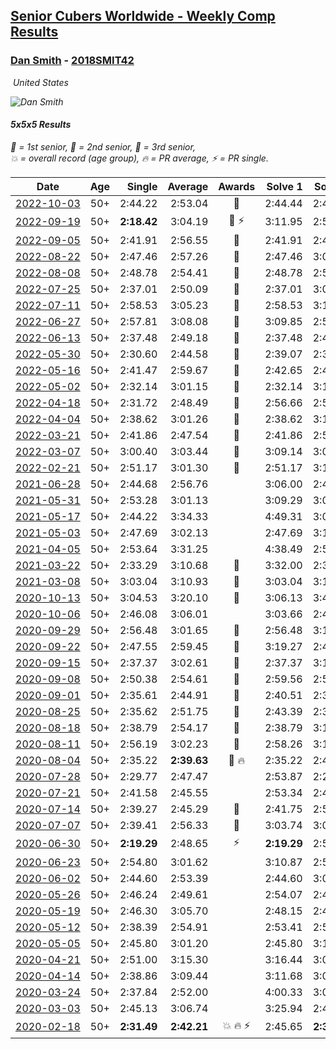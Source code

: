 <style>table {white-space: nowrap;}</style>
<link rel="stylesheet" type="text/css" href="/scw-comp/css/flags.css" />

## [Senior Cubers Worldwide - Weekly Comp Results](/scw-comp/results/)
### [Dan Smith](README.md) - [2018SMIT42](https://www.worldcubeassociation.org/persons/2018SMIT42?event=555)

<i class="flag flag-US" />&nbsp;United States

![Dan Smith](1570678334.png)

#### 5x5x5 Results

<span style="white-space: nowrap;">🥇 = 1st senior</span>, <span style="white-space: nowrap;">🥈 = 2nd senior</span>, <span style="white-space: nowrap;">🥉 = 3rd senior</span>, <span style="white-space: nowrap;">💥 = overall record (age group)</span>, <span style="white-space: nowrap;">🔥 = PR average</span>, <span style="white-space: nowrap;">⚡ = PR single</span>.

| Date | Age | Single | Average | Awards | Solve 1 | Solve 2 | Solve 3 | Solve 4 | Solve 5 | Video |
| :--: | :--: | --: | --: | :--: | --: | --: | --: | --: | --: | :-- |
| [2022-10-03](../../results/2022-10-03/555.md) | 50+ | 2:44.22 | 2:53.04 | 🥉 | 2:44.44 | 2:44.22 | 3:10.45 | DNS | DNS | [Desktop](https://www.facebook.com/events/815539682815599/permalink/825765445126356) / [Mobile](https://m.facebook.com/events/815539682815599?view=permalink&id=825765445126356) |
| [2022-09-19](../../results/2022-09-19/555.md) | 50+ | **2:18.42** | 3:04.19 | 🥉 ⚡ | 3:11.95 | 2:51.22 | **2:18.42** | 3:11.95 | 3:09.40 | [Desktop](https://www.facebook.com/events/450657513693488/permalink/455553443203895) / [Mobile](https://m.facebook.com/events/450657513693488?view=permalink&id=455553443203895) |
| [2022-09-05](../../results/2022-09-05/555.md) | 50+ | 2:41.91 | 2:56.55 | 🥉 | 2:41.91 | 2:48.97 | 3:18.76 | DNS | DNS | [Desktop](https://www.facebook.com/events/448393960648054/permalink/449911077163009) / [Mobile](https://m.facebook.com/events/448393960648054?view=permalink&id=449911077163009) |
| [2022-08-22](../../results/2022-08-22/555.md) | 50+ | 2:47.46 | 2:57.26 | 🥉 | 2:47.46 | 3:01.52 | 3:02.80 | DNS | DNS | [Desktop](https://www.facebook.com/events/542579854309231/permalink/549844846916065) / [Mobile](https://m.facebook.com/events/542579854309231?view=permalink&id=549844846916065) |
| [2022-08-08](../../results/2022-08-08/555.md) | 50+ | 2:48.78 | 2:54.41 | 🥈 | 2:48.78 | 2:56.76 | 2:57.68 | DNS | DNS | [Desktop](https://www.facebook.com/events/619445529768906/permalink/621720946208031) / [Mobile](https://m.facebook.com/events/619445529768906?view=permalink&id=621720946208031) |
| [2022-07-25](../../results/2022-07-25/555.md) | 50+ | 2:37.01 | 2:50.09 | 🥇 | 2:37.01 | 3:08.26 | 2:45.00 | DNS | DNS | [Desktop](https://www.facebook.com/events/1016110945736319/permalink/1023285925018821) / [Mobile](https://m.facebook.com/events/1016110945736319?view=permalink&id=1023285925018821) |
| [2022-07-11](../../results/2022-07-11/555.md) | 50+ | 2:58.53 | 3:05.23 | 🥈 | 2:58.53 | 3:10.15 | 3:07.00 | DNS | DNS | [Desktop](https://www.facebook.com/events/443186990742814/permalink/451543449907168) / [Mobile](https://m.facebook.com/events/443186990742814?view=permalink&id=451543449907168) |
| [2022-06-27](../../results/2022-06-27/555.md) | 50+ | 2:57.81 | 3:08.08 | 🥈 | 3:09.85 | 2:57.81 | 3:16.58 | DNS | DNS | [Desktop](https://www.facebook.com/events/605852520957703/permalink/614842013392087) / [Mobile](https://m.facebook.com/events/605852520957703?view=permalink&id=614842013392087) |
| [2022-06-13](../../results/2022-06-13/555.md) | 50+ | 2:37.48 | 2:49.18 | 🥇 | 2:37.48 | 2:46.27 | 3:03.79 | DNS | DNS | [Desktop](https://www.facebook.com/events/515728940298305/permalink/523488992855633) / [Mobile](https://m.facebook.com/events/515728940298305?view=permalink&id=523488992855633) |
| [2022-05-30](../../results/2022-05-30/555.md) | 50+ | 2:30.60 | 2:44.58 | 🥇 | 2:39.07 | 2:30.60 | 3:04.07 | DNS | DNS | [Desktop](https://www.facebook.com/events/1031249797503298/permalink/1039094140052197) / [Mobile](https://m.facebook.com/events/1031249797503298?view=permalink&id=1039094140052197) |
| [2022-05-16](../../results/2022-05-16/555.md) | 50+ | 2:41.47 | 2:59.67 | 🥇 | 2:42.65 | 2:41.47 | 3:34.89 | DNS | DNS | [Desktop](https://www.facebook.com/events/335240368547011/permalink/343608807710167) / [Mobile](https://m.facebook.com/events/335240368547011?view=permalink&id=343608807710167) |
| [2022-05-02](../../results/2022-05-02/555.md) | 50+ | 2:32.14 | 3:01.15 | 🥈 | 2:32.14 | 3:14.76 | 3:16.54 | DNS | DNS | [Desktop](https://www.facebook.com/events/766988371376362/permalink/775643900510809) / [Mobile](https://m.facebook.com/events/766988371376362?view=permalink&id=775643900510809) |
| [2022-04-18](../../results/2022-04-18/555.md) | 50+ | 2:31.72 | 2:48.49 | 🥈 | 2:56.66 | 2:57.10 | 2:31.72 | DNS | DNS | [Desktop](https://www.facebook.com/events/651121915952604/permalink/655290792202383) / [Mobile](https://m.facebook.com/events/651121915952604?view=permalink&id=655290792202383) |
| [2022-04-04](../../results/2022-04-04/555.md) | 50+ | 2:38.62 | 3:01.26 | 🥈 | 2:38.62 | 3:11.45 | 3:13.70 | DNS | DNS | [Desktop](https://www.facebook.com/events/405703218032158/permalink/413862643882882) / [Mobile](https://m.facebook.com/events/405703218032158?view=permalink&id=413862643882882) |
| [2022-03-21](../../results/2022-03-21/555.md) | 50+ | 2:41.86 | 2:47.54 | 🥈 | 2:41.86 | 2:57.31 | 2:43.44 | DNS | DNS | [Desktop](https://www.facebook.com/events/498666361787423/permalink/507492717571454) / [Mobile](https://m.facebook.com/events/498666361787423?view=permalink&id=507492717571454) |
| [2022-03-07](../../results/2022-03-07/555.md) | 50+ | 3:00.40 | 3:03.44 | 🥉 | 3:09.14 | 3:00.40 | 3:00.77 | DNS | DNS | [Desktop](https://www.facebook.com/events/535512814493645/permalink/543237943721132) / [Mobile](https://m.facebook.com/events/535512814493645?view=permalink&id=543237943721132) |
| [2022-02-21](../../results/2022-02-21/555.md) | 50+ | 2:51.17 | 3:01.30 | 🥈 | 2:51.17 | 3:10.95 | 3:01.79 | DNS | DNS | [Desktop](https://www.facebook.com/events/627504321814800/permalink/635472544351311) / [Mobile](https://m.facebook.com/events/627504321814800?view=permalink&id=635472544351311) |
| [2021-06-28](../../results/2021-06-28/555.md) | 50+ | 2:44.68 | 2:56.76 |  | 3:06.00 | 2:44.68 | 2:59.59 | DNS | DNS | [Desktop](https://www.facebook.com/events/248738199926629/permalink/256337192500063) / [Mobile](https://m.facebook.com/events/248738199926629?view=permalink&id=256337192500063) |
| [2021-05-31](../../results/2021-05-31/555.md) | 50+ | 2:53.28 | 3:01.13 |  | 3:09.29 | 3:00.82 | 2:53.28 | DNS | DNS | [Desktop](https://www.facebook.com/events/1677723082618127/permalink/1687769031613532) / [Mobile](https://m.facebook.com/events/1677723082618127?view=permalink&id=1687769031613532) |
| [2021-05-17](../../results/2021-05-17/555.md) | 50+ | 2:44.22 | 3:34.33 |  | 4:49.31 | 3:09.45 | 2:44.22 | DNS | DNS | [Desktop](https://www.facebook.com/events/373354890741855/permalink/380463840030960) / [Mobile](https://m.facebook.com/events/373354890741855?view=permalink&id=380463840030960) |
| [2021-05-03](../../results/2021-05-03/555.md) | 50+ | 2:47.69 | 3:02.13 |  | 2:47.69 | 3:17.60 | 3:01.10 | DNS | DNS | [Desktop](https://www.facebook.com/events/158701836186375/permalink/167195022003723) / [Mobile](https://m.facebook.com/events/158701836186375?view=permalink&id=167195022003723) |
| [2021-04-05](../../results/2021-04-05/555.md) | 50+ | 2:53.64 | 3:31.25 |  | 4:38.49 | 2:53.64 | 3:01.62 | DNS | DNS | [Desktop](https://www.facebook.com/events/2619499895016321/permalink/2628752457424398) / [Mobile](https://m.facebook.com/events/2619499895016321?view=permalink&id=2628752457424398) |
| [2021-03-22](../../results/2021-03-22/555.md) | 50+ | 2:33.29 | 3:10.68 | 🥉 | 3:32.00 | 2:33.29 | 3:26.74 | DNS | DNS | [Desktop](https://www.facebook.com/events/2537500386546221/permalink/2547157865580473) / [Mobile](https://m.facebook.com/events/2537500386546221?view=permalink&id=2547157865580473) |
| [2021-03-08](../../results/2021-03-08/555.md) | 50+ | 3:03.04 | 3:10.93 | 🥈 | 3:03.04 | 3:13.79 | 3:15.96 | DNS | DNS | [Desktop](https://www.facebook.com/events/161142189072151/permalink/167603105092726) / [Mobile](https://m.facebook.com/events/161142189072151?view=permalink&id=167603105092726) |
| [2020-10-13](../../results/2020-10-13/555.md) | 50+ | 3:04.53 | 3:20.10 | 🥉 | 3:06.13 | 3:49.64 | 3:04.53 | DNS | DNS | [Desktop](https://www.facebook.com/events/746942356162446/permalink/751733412350007) / [Mobile](https://m.facebook.com/events/746942356162446?view=permalink&id=751733412350007) |
| [2020-10-06](../../results/2020-10-06/555.md) | 50+ | 2:46.08 | 3:06.01 |  | 3:03.66 | 2:46.08 | 3:28.29 | DNS | DNS | [Desktop](https://www.facebook.com/events/427181104911253/permalink/437238780572152) / [Mobile](https://m.facebook.com/events/427181104911253?view=permalink&id=437238780572152) |
| [2020-09-29](../../results/2020-09-29/555.md) | 50+ | 2:56.48 | 3:01.65 | 🥉 | 2:56.48 | 3:10.17 | 2:58.29 | DNS | DNS | [Desktop](https://www.facebook.com/events/427181104911253/permalink/431743861121644) / [Mobile](https://m.facebook.com/events/427181104911253?view=permalink&id=431743861121644) |
| [2020-09-22](../../results/2020-09-22/555.md) | 50+ | 2:47.55 | 2:59.45 | 🥉 | 3:19.27 | 2:47.55 | 2:51.54 | DNS | DNS | [Desktop](https://www.facebook.com/events/342541897161786/permalink/346735893409053) / [Mobile](https://m.facebook.com/events/342541897161786?view=permalink&id=346735893409053) |
| [2020-09-15](../../results/2020-09-15/555.md) | 50+ | 2:37.37 | 3:02.61 | 🥉 | 2:37.37 | 3:19.41 | 3:11.04 | DNS | DNS | [Desktop](https://www.facebook.com/events/655903882008117/permalink/661765348088637) / [Mobile](https://m.facebook.com/events/655903882008117?view=permalink&id=661765348088637) |
| [2020-09-08](../../results/2020-09-08/555.md) | 50+ | 2:50.38 | 2:54.61 | 🥉 | 2:59.56 | 2:53.90 | 2:50.38 | DNS | DNS | [Desktop](https://www.facebook.com/events/655903882008117/permalink/656010341997471) / [Mobile](https://m.facebook.com/events/655903882008117?view=permalink&id=656010341997471) |
| [2020-09-01](../../results/2020-09-01/555.md) | 50+ | 2:35.61 | 2:44.91 | 🥇 | 2:40.51 | 2:35.61 | 2:58.61 | DNS | DNS | [Desktop](https://www.facebook.com/events/987180995036806/permalink/992470331174539) / [Mobile](https://m.facebook.com/events/987180995036806?view=permalink&id=992470331174539) |
| [2020-08-25](../../results/2020-08-25/555.md) | 50+ | 2:35.62 | 2:51.75 | 🥉 | 2:43.39 | 2:35.62 | 3:16.24 | DNS | DNS | [Desktop](https://www.facebook.com/events/375269430142971/permalink/379899466346634) / [Mobile](https://m.facebook.com/events/375269430142971?view=permalink&id=379899466346634) |
| [2020-08-18](../../results/2020-08-18/555.md) | 50+ | 2:38.79 | 2:54.17 | 🥈 | 2:38.79 | 3:10.96 | 2:52.75 | DNS | DNS | [Desktop](https://www.facebook.com/events/3231806576868309/permalink/3252007768181523) / [Mobile](https://m.facebook.com/events/3231806576868309?view=permalink&id=3252007768181523) |
| [2020-08-11](../../results/2020-08-11/555.md) | 50+ | 2:56.19 | 3:02.23 | 🥈 | 2:58.26 | 3:12.23 | 2:56.19 | DNS | DNS | [Desktop](https://www.facebook.com/events/1112228215845470/permalink/1117137262021232) / [Mobile](https://m.facebook.com/events/1112228215845470?view=permalink&id=1117137262021232) |
| [2020-08-04](../../results/2020-08-04/555.md) | 50+ | 2:35.22 | **2:39.63** | 🥉 🔥 | 2:35.22 | 2:43.35 | 2:40.31 | DNS | DNS | [Desktop](https://www.facebook.com/events/770016233779888/permalink/775225113259000) / [Mobile](https://m.facebook.com/events/770016233779888?view=permalink&id=775225113259000) |
| [2020-07-28](../../results/2020-07-28/555.md) | 50+ | 2:29.77 | 2:47.47 |  | 2:53.87 | 2:29.77 | 2:55.87 | 2:41.78 | 2:46.75 | [Desktop](https://www.facebook.com/events/299658408049797/permalink/304803070868664) / [Mobile](https://m.facebook.com/events/299658408049797?view=permalink&id=304803070868664) |
| [2020-07-21](../../results/2020-07-21/555.md) | 50+ | 2:41.58 | 2:45.55 |  | 2:53.34 | 2:41.58 | 2:41.73 | DNS | DNS | [Desktop](https://www.facebook.com/events/3081159145282455/permalink/3097459720319064) / [Mobile](https://m.facebook.com/events/3081159145282455?view=permalink&id=3097459720319064) |
| [2020-07-14](../../results/2020-07-14/555.md) | 50+ | 2:39.27 | 2:45.29 | 🥉 | 2:41.75 | 2:54.84 | 2:39.27 | DNS | DNS | [Desktop](https://www.facebook.com/events/2729568740635198/permalink/2734110893514316) / [Mobile](https://m.facebook.com/events/2729568740635198?view=permalink&id=2734110893514316) |
| [2020-07-07](../../results/2020-07-07/555.md) | 50+ | 2:39.41 | 2:56.33 | 🥉 | 3:03.74 | 3:05.85 | 2:39.41 | DNS | DNS | [Desktop](https://www.facebook.com/events/307625317040136/permalink/311930559942945) / [Mobile](https://m.facebook.com/events/307625317040136?view=permalink&id=311930559942945) |
| [2020-06-30](../../results/2020-06-30/555.md) | 50+ | **2:19.29** | 2:48.65 | ⚡ | **2:19.29** | 2:53.42 | 2:40.69 | 2:51.84 | 3:06.68 | [Desktop](https://www.facebook.com/events/284746466306313/permalink/289286089185684) / [Mobile](https://m.facebook.com/events/284746466306313?view=permalink&id=289286089185684) |
| [2020-06-23](../../results/2020-06-23/555.md) | 50+ | 2:54.80 | 3:01.62 |  | 3:10.87 | 2:59.20 | 2:54.80 | DNS | DNS | [Desktop](https://www.facebook.com/events/268636114456043/permalink/281908189795502) / [Mobile](https://m.facebook.com/events/268636114456043?view=permalink&id=281908189795502) |
| [2020-06-02](../../results/2020-06-02/555.md) | 50+ | 2:44.60 | 2:53.39 |  | 2:44.60 | 3:03.43 | 2:52.14 | DNS | DNS | [Desktop](https://www.facebook.com/events/573401076937046/permalink/578239283119892) / [Mobile](https://m.facebook.com/events/573401076937046?view=permalink&id=578239283119892) |
| [2020-05-26](../../results/2020-05-26/555.md) | 50+ | 2:46.24 | 2:49.61 |  | 2:54.07 | 2:48.51 | 2:46.24 | DNS | DNS | [Desktop](https://www.facebook.com/events/637852836799991/permalink/641464449772163) / [Mobile](https://m.facebook.com/events/637852836799991?view=permalink&id=641464449772163) |
| [2020-05-19](../../results/2020-05-19/555.md) | 50+ | 2:46.30 | 3:05.70 |  | 2:48.15 | 2:46.30 | 3:42.66 | DNS | DNS | [Desktop](https://www.facebook.com/events/201300894172579/permalink/204240630545272) / [Mobile](https://m.facebook.com/events/201300894172579?view=permalink&id=204240630545272) |
| [2020-05-12](../../results/2020-05-12/555.md) | 50+ | 2:38.39 | 2:54.91 |  | 2:53.41 | 2:58.54 | 2:38.39 | 3:14.16 | 2:52.77 | [Desktop](https://www.facebook.com/events/276138643524223/permalink/279812426490178) / [Mobile](https://m.facebook.com/events/276138643524223?view=permalink&id=279812426490178) |
| [2020-05-05](../../results/2020-05-05/555.md) | 50+ | 2:45.80 | 3:01.20 |  | 2:45.80 | 3:16.25 | 2:59.07 | 2:54.89 | 3:09.65 | [Desktop](https://www.facebook.com/events/557526585195168/permalink/562154278065732) / [Mobile](https://m.facebook.com/events/557526585195168?view=permalink&id=562154278065732) |
| [2020-04-21](../../results/2020-04-21/555.md) | 50+ | 2:51.00 | 3:15.30 |  | 3:16.44 | 3:01.60 | 3:27.87 | 3:46.32 | 2:51.00 | [Desktop](https://www.facebook.com/events/538096063773916/permalink/542816846635171) / [Mobile](https://m.facebook.com/events/538096063773916?view=permalink&id=542816846635171) |
| [2020-04-14](../../results/2020-04-14/555.md) | 50+ | 2:38.86 | 3:09.44 |  | 3:11.68 | 3:07.92 | 3:24.15 | 3:08.73 | 2:38.86 | [Desktop](https://www.facebook.com/events/1400953806773430/permalink/1405783112957166) / [Mobile](https://m.facebook.com/events/1400953806773430?view=permalink&id=1405783112957166) |
| [2020-03-24](../../results/2020-03-24/555.md) | 50+ | 2:37.84 | 2:52.00 |  | 4:00.33 | 3:09.17 | 2:37.84 | 2:41.11 | 2:45.72 | [Desktop](https://www.facebook.com/events/5078365835514885/permalink/5104818136202988) / [Mobile](https://m.facebook.com/events/5078365835514885?view=permalink&id=5104818136202988) |
| [2020-03-03](../../results/2020-03-03/555.md) | 50+ | 2:45.13 | 3:06.74 |  | 3:25.94 | 2:45.13 | 3:09.16 | DNS | DNS | [Desktop](https://www.facebook.com/events/2637344919882558/permalink/2642874512662932) / [Mobile](https://m.facebook.com/events/2637344919882558?view=permalink&id=2642874512662932) |
| [2020-02-18](../../results/2020-02-18/555.md) | 50+ | **2:31.49** | **2:42.21** | 💥 🔥 ⚡ | 2:45.65 | **2:31.49** | 2:49.49 | DNS | DNS | [Desktop](https://www.facebook.com/events/538921670053895/permalink/539390146673714) / [Mobile](https://m.facebook.com/events/538921670053895?view=permalink&id=539390146673714) |


<!-- Global site tag (gtag.js) - Google Analytics -->
<script async src="https://www.googletagmanager.com/gtag/js?id=UA-86348435-3"></script>
<script>window.dataLayer = window.dataLayer || []; function gtag() {dataLayer.push(arguments);} gtag('js', new Date()); gtag('config', 'UA-86348435-3');</script>
